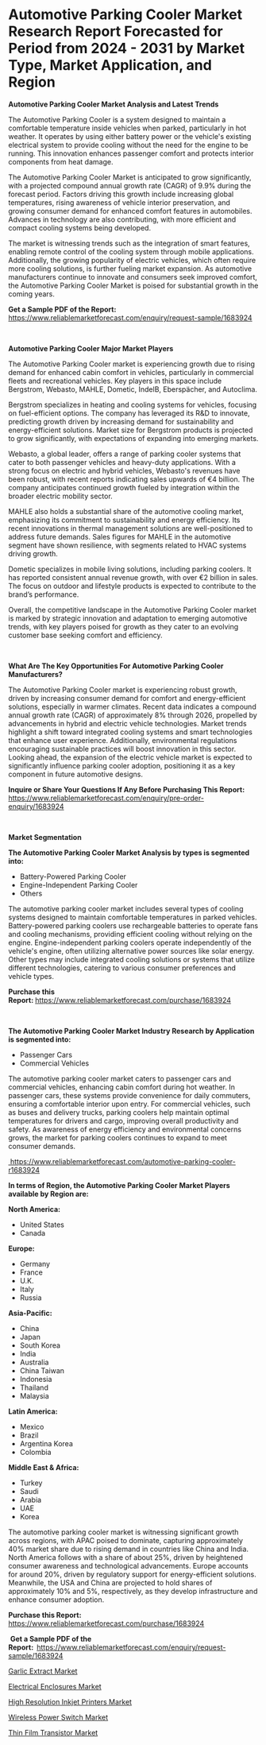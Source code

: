 <p><h1>Automotive Parking Cooler Market Research Report Forecasted for Period from 2024 -  2031 by Market Type, Market Application, and Region</h1></p><p><strong>Automotive Parking Cooler Market Analysis and Latest Trends</strong></p>
<p><p>The Automotive Parking Cooler is a system designed to maintain a comfortable temperature inside vehicles when parked, particularly in hot weather. It operates by using either battery power or the vehicle's existing electrical system to provide cooling without the need for the engine to be running. This innovation enhances passenger comfort and protects interior components from heat damage.</p><p>The Automotive Parking Cooler Market is anticipated to grow significantly, with a projected compound annual growth rate (CAGR) of 9.9% during the forecast period. Factors driving this growth include increasing global temperatures, rising awareness of vehicle interior preservation, and growing consumer demand for enhanced comfort features in automobiles. Advances in technology are also contributing, with more efficient and compact cooling systems being developed.</p><p>The market is witnessing trends such as the integration of smart features, enabling remote control of the cooling system through mobile applications. Additionally, the growing popularity of electric vehicles, which often require more cooling solutions, is further fueling market expansion. As automotive manufacturers continue to innovate and consumers seek improved comfort, the Automotive Parking Cooler Market is poised for substantial growth in the coming years.</p></p>
<p><strong>Get a Sample PDF of the Report:&nbsp;</strong> <a href="https://www.reliablemarketforecast.com/enquiry/request-sample/1683924?utm_campaign=1567&utm_medium=2&utm_source=Github&utm_content=ia&utm_term=19102024&utm_id=automotive-parking-cooler">https://www.reliablemarketforecast.com/enquiry/request-sample/1683924</a></p>
<p>&nbsp;</p>
<p><strong>Automotive Parking Cooler Major Market Players</strong></p>
<p><p>The Automotive Parking Cooler market is experiencing growth due to rising demand for enhanced cabin comfort in vehicles, particularly in commercial fleets and recreational vehicles. Key players in this space include Bergstrom, Webasto, MAHLE, Dometic, IndelB, Eberspächer, and Autoclima.</p><p>Bergstrom specializes in heating and cooling systems for vehicles, focusing on fuel-efficient options. The company has leveraged its R&D to innovate, predicting growth driven by increasing demand for sustainability and energy-efficient solutions. Market size for Bergstrom products is projected to grow significantly, with expectations of expanding into emerging markets.</p><p>Webasto, a global leader, offers a range of parking cooler systems that cater to both passenger vehicles and heavy-duty applications. With a strong focus on electric and hybrid vehicles, Webasto's revenues have been robust, with recent reports indicating sales upwards of €4 billion. The company anticipates continued growth fueled by integration within the broader electric mobility sector.</p><p>MAHLE also holds a substantial share of the automotive cooling market, emphasizing its commitment to sustainability and energy efficiency. Its recent innovations in thermal management solutions are well-positioned to address future demands. Sales figures for MAHLE in the automotive segment have shown resilience, with segments related to HVAC systems driving growth.</p><p>Dometic specializes in mobile living solutions, including parking coolers. It has reported consistent annual revenue growth, with over €2 billion in sales. The focus on outdoor and lifestyle products is expected to contribute to the brand’s performance.</p><p>Overall, the competitive landscape in the Automotive Parking Cooler market is marked by strategic innovation and adaptation to emerging automotive trends, with key players poised for growth as they cater to an evolving customer base seeking comfort and efficiency.</p></p>
<p>&nbsp;</p>
<p><strong>What Are The Key Opportunities For Automotive Parking Cooler Manufacturers?</strong></p>
<p><p>The Automotive Parking Cooler market is experiencing robust growth, driven by increasing consumer demand for comfort and energy-efficient solutions, especially in warmer climates. Recent data indicates a compound annual growth rate (CAGR) of approximately 8% through 2026, propelled by advancements in hybrid and electric vehicle technologies. Market trends highlight a shift toward integrated cooling systems and smart technologies that enhance user experience. Additionally, environmental regulations encouraging sustainable practices will boost innovation in this sector. Looking ahead, the expansion of the electric vehicle market is expected to significantly influence parking cooler adoption, positioning it as a key component in future automotive designs.</p></p>
<p><strong>Inquire or Share Your Questions If Any Before Purchasing This Report:</strong> <a href="https://www.reliablemarketforecast.com/enquiry/pre-order-enquiry/1683924?utm_campaign=1567&utm_medium=2&utm_source=Github&utm_content=ia&utm_term=19102024&utm_id=automotive-parking-cooler">https://www.reliablemarketforecast.com/enquiry/pre-order-enquiry/1683924</a></p>
<p>&nbsp;</p>
<p><strong>Market Segmentation</strong></p>
<p><strong>The Automotive Parking Cooler Market Analysis by types is segmented into:</strong></p>
<p><ul><li>Battery-Powered Parking Cooler</li><li>Engine-Independent Parking Cooler</li><li>Others</li></ul></p>
<p><p>The automotive parking cooler market includes several types of cooling systems designed to maintain comfortable temperatures in parked vehicles. Battery-powered parking coolers use rechargeable batteries to operate fans and cooling mechanisms, providing efficient cooling without relying on the engine. Engine-independent parking coolers operate independently of the vehicle's engine, often utilizing alternative power sources like solar energy. Other types may include integrated cooling solutions or systems that utilize different technologies, catering to various consumer preferences and vehicle types.</p></p>
<p><strong>Purchase this Report:&nbsp;</strong><a href="https://www.reliablemarketforecast.com/purchase/1683924?utm_campaign=1567&utm_medium=2&utm_source=Github&utm_content=ia&utm_term=19102024&utm_id=automotive-parking-cooler">https://www.reliablemarketforecast.com/purchase/1683924</a></p>
<p>&nbsp;</p>
<p><strong>The Automotive Parking Cooler Market Industry Research by Application is segmented into:</strong></p>
<p><ul><li>Passenger Cars</li><li>Commercial Vehicles</li></ul></p>
<p><p>The automotive parking cooler market caters to passenger cars and commercial vehicles, enhancing cabin comfort during hot weather. In passenger cars, these systems provide convenience for daily commuters, ensuring a comfortable interior upon entry. For commercial vehicles, such as buses and delivery trucks, parking coolers help maintain optimal temperatures for drivers and cargo, improving overall productivity and safety. As awareness of energy efficiency and environmental concerns grows, the market for parking coolers continues to expand to meet consumer demands.</p></p>
<p><a href="https://www.reliablemarketforecast.com/automotive-parking-cooler-r1683924?utm_campaign=1567&utm_medium=2&utm_source=Github&utm_content=ia&utm_term=19102024&utm_id=automotive-parking-cooler">&nbsp;https://www.reliablemarketforecast.com/automotive-parking-cooler-r1683924</a></p>
<p><strong>In terms of Region, the Automotive Parking Cooler Market Players available by Region are:</strong></p>
<p>
    <p> <strong> North America: </strong>
        <ul>
            <li>United States</li>
            <li>Canada</li>
        </ul>
        </p> 
    <p> <strong> Europe: </strong>
        <ul>
            <li>Germany</li>
            <li>France</li>
            <li>U.K.</li>
            <li>Italy</li>
            <li>Russia</li>
        </ul>
        </p> 
    <p> <strong> Asia-Pacific: </strong>
        <ul>
            <li>China</li>
            <li>Japan</li>
            <li>South Korea</li>
            <li>India</li>
            <li>Australia</li>
            <li>China Taiwan</li>
            <li>Indonesia</li>
            <li>Thailand</li>
            <li>Malaysia</li>
        </ul>
        </p> 
    <p> <strong> Latin America: </strong>
        <ul>
            <li>Mexico</li>
            <li>Brazil</li>
            <li>Argentina Korea</li>
            <li>Colombia</li>
        </ul>
        </p> 
    <p> <strong> Middle East & Africa: </strong>
        <ul>
            <li>Turkey</li>
            <li>Saudi</li>
            <li>Arabia</li>
            <li>UAE</li>
            <li>Korea</li>
        </ul>
    </p>
    </p>
<p><p>The automotive parking cooler market is witnessing significant growth across regions, with APAC poised to dominate, capturing approximately 40% market share due to rising demand in countries like China and India. North America follows with a share of about 25%, driven by heightened consumer awareness and technological advancements. Europe accounts for around 20%, driven by regulatory support for energy-efficient solutions. Meanwhile, the USA and China are projected to hold shares of approximately 10% and 5%, respectively, as they develop infrastructure and enhance consumer adoption.</p></p>
<p><strong>Purchase this Report: </strong><a href="https://www.reliablemarketforecast.com/purchase/1683924?utm_campaign=1567&utm_medium=2&utm_source=Github&utm_content=ia&utm_term=19102024&utm_id=automotive-parking-cooler">https://www.reliablemarketforecast.com/purchase/1683924</a></p>
<p>&nbsp;<strong>Get a Sample PDF of the Report:&nbsp;&nbsp;</strong><a href="https://www.reliablemarketforecast.com/enquiry/request-sample/1683924?utm_campaign=1567&utm_medium=2&utm_source=Github&utm_content=ia&utm_term=19102024&utm_id=automotive-parking-cooler">https://www.reliablemarketforecast.com/enquiry/request-sample/1683924</a></p>
<p><strong></strong></p>
<p><p><a href="https://www.linkedin.com/pulse/strategic-roadmap-success-global-garlic-extract-market-analysis-yphre?utm_campaign=1567&utm_medium=2&utm_source=Github&utm_content=ia&utm_term=19102024&utm_id=automotive-parking-cooler">Garlic Extract Market</a></p><p><a href="https://www.linkedin.com/pulse/market-leaders-laggards-global-electrical-enclosures-trends-xblhc?utm_campaign=1567&utm_medium=2&utm_source=Github&utm_content=ia&utm_term=19102024&utm_id=automotive-parking-cooler">Electrical Enclosures Market</a></p><p><a href="https://issuu.com/reportprime-2/docs/high-resolution-inkjet-printers-mar_694f6f5b2ffbdd?utm_campaign=1567&utm_medium=2&utm_source=Github&utm_content=ia&utm_term=19102024&utm_id=automotive-parking-cooler">High Resolution Inkjet Printers Market</a></p><p><a href="https://www.linkedin.com/pulse/wireless-power-switch-market-trends-detailed-study-its-segmentation-ivm9c?utm_campaign=1567&utm_medium=2&utm_source=Github&utm_content=ia&utm_term=19102024&utm_id=automotive-parking-cooler">Wireless Power Switch Market</a></p><p><a href="https://www.linkedin.com/pulse/global-thin-film-transistor-market-focus-product-type-comprises-7ilcc?utm_campaign=1567&utm_medium=2&utm_source=Github&utm_content=ia&utm_term=19102024&utm_id=automotive-parking-cooler">Thin Film Transistor Market</a></p></p>